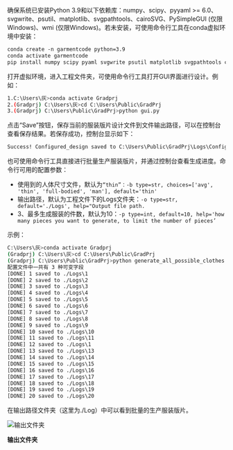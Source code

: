确保系统已安装Python 3.9和以下依赖库：numpy、scipy、pyyaml >= 6.0、svgwrite、psutil、matplotlib、svgpathtools、cairoSVG、PySimpleGUI (仅限Windows)、wmi (仅限Windows)。若未安装，可使用命令行工具在conda虚拟环境中安装：

```bash
conda create -n garmentcode python=3.9  
conda activate garmentcode  
pip install numpy scipy pyaml svgwrite psutil matplotlib svgpathtools cairosvg pysimplegui wmi
```

打开虚拟环境，进入工程文件夹，可使用命令行工具打开GUI界面进行设计。例如：

```bash
1.C:\Users\灰>conda activate Gradprj
2.(Gradprj) C:\Users\灰>cd C:\Users\Public\GradPrj
3.(Gradprj) C:\Users\Public\GradPrj>python gui.py
```

点击“Save”按钮，保存当前的服装版片设计文件到文件输出路径，可以在控制台查看保存结果。若保存成功，控制台显示如下：

```bash
Success! Configured_design saved to C:\Users\Public\GradPrj\Logs\Configured_design
```

也可使用命令行工具直接进行批量生产服装版片，并通过控制台查看生成进度。命令行可用的配置参数：

- 使用到的人体尺寸文件，默认为`“thin”：-b type=str, choices=['avg', 'thin', 'full-bodied', 'man'], default='thin'`
- 输出路径，默认为工程文件下的Logs文件夹：`-o type=str, default='./Logs', help="Output file path.`
- 3、最多生成服装的件数，默认为10：`-p type=int, default=10, help='how many pieces you want to generate, to limit the number of pieces’`

示例：

```bash
C:\Users\灰>conda activate Gradprj
(Gradprj) C:\Users\灰>cd C:\Users\Public\GradPrj
(Gradprj) C:\Users\Public\GradPrj>python generate_all_possible_clothes.py -p 20
配置文件中一共有 3 种可变字段  
[DONE] 1 saved to ./Logs\1
[DONE] 2 saved to ./Logs\2
[DONE] 3 saved to ./Logs\3
[DONE] 4 saved to ./Logs\4
[DONE] 5 saved to ./Logs\5
[DONE] 6 saved to ./Logs\6
[DONE] 7 saved to ./Logs\7
[DONE] 8 saved to ./Logs\8
[DONE] 9 saved to ./Logs\9
[DONE] 10 saved to ./Logs\10
[DONE] 11 saved to ./Logs\11
[DONE] 12 saved to ./Logs\1
[DONE] 13 saved to ./Logs\13
[DONE] 14 saved to ./Logs\14
[DONE] 15 saved to ./Logs\15
[DONE] 16 saved to ./Logs\16
[DONE] 17 saved to ./Logs\17
[DONE] 18 saved to ./Logs\18
[DONE] 19 saved to ./Logs\19
[DONE] 20 saved to ./Logs\20
```

在输出路径文件夹（这里为./Log）中可以看到批量的生产服装版片。

![**输出文件夹**](attachment:de604f02-665e-4dc5-b382-23820e15efc8:图片6.png)

**输出文件夹**

